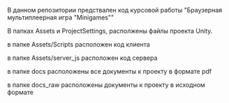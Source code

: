 В данном репозитории предствален код курсовой работы "Браузерная мультиплеерная игра "Minigames""

В папках Assets и ProjectSettings, располжены файлы проекта Unity.

в папке Assets/Scripts расположен код клиента

в папке Assets/server_js расположен код сервера

в папке docs расположены все документы к проекту в формате pdf

в папке docs_raw расположены документы к проекту в исходном формате